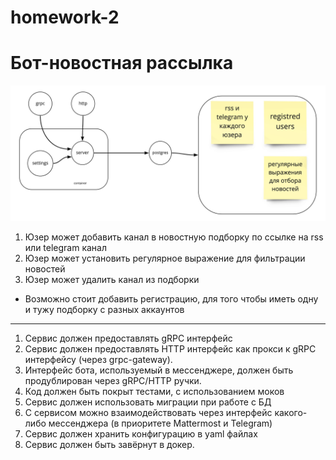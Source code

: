 # homework-2

# Бот-новостная рассылка

[//]: # (Бот позволяет агрегировать информацию из нескольких источников &#40;минимум 2&#41;, типа RSS и Telegram каналы, после чего формирует единую новостную ленту для пользователя.)
[//]: # (Необходимые возможности:)
[//]: # (Регистрация в боте)
[//]: # (Добавление новых источников)
[//]: # (Подкписка и отписка пользователя от источников)
[//]: # (Поиск новостей по заданным ключевым словам &#40;по регуляркам&#41;)

![](doc/diagram.jpg)

1. Юзер может добавить канал в новостную подборку по ссылке на rss или telegram канал
2. Юзер может установить регулярное выражение для фильтрации новостей
3. Юзер может удалить канал из подборки
* Возможно стоит добавить регистрацию, для того чтобы иметь одну и тужу подборку с разных аккаунтов 

---

1. Сервис должен предоставлять gRPC интерфейс
2. Сервис должен предоставлять HTTP интерфейс как прокси к gRPC интерфейсу (через grpc-gateway).
3. Интерфейс бота, используемый в мессенджере, должен быть продублирован через gRPC/HTTP ручки.
4. Код должен быть покрыт тестами, с использованием моков
5. Сервис должен использовать миграции при работе с БД
6. С сервисом можно взаимодействовать через интерфейс какого-либо мессенджера (в приоритете Mattermost и Telegram)
7. Сервис должен хранить конфигурацию в yaml файлах
8. Сервис должен быть завёрнут в докер.